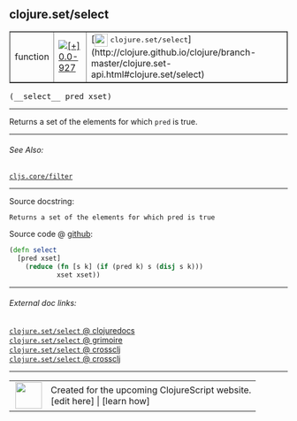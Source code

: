 ## clojure.set/select



 <table border="1">
<tr>
<td>function</td>
<td><a href="https://github.com/cljsinfo/cljs-api-docs/tree/0.0-927"><img valign="middle" alt="[+] 0.0-927" title="Added in 0.0-927" src="https://img.shields.io/badge/+-0.0--927-lightgrey.svg"></a> </td>
<td>
[<img height="24px" valign="middle" src="http://i.imgur.com/1GjPKvB.png"> <samp>clojure.set/select</samp>](http://clojure.github.io/clojure/branch-master/clojure.set-api.html#clojure.set/select)
</td>
</tr>
</table>


 <samp>
(__select__ pred xset)<br>
</samp>

---

Returns a set of the elements for which `pred` is true.

---


###### See Also:

[`cljs.core/filter`](cljs.core_filter.md)<br>

---


Source docstring:

```
Returns a set of the elements for which pred is true
```


Source code @ [github](https://github.com/clojure/clojurescript/blob/r2740/src/cljs/clojure/set.cljs#L61-L65):

```clj
(defn select
  [pred xset]
    (reduce (fn [s k] (if (pred k) s (disj s k)))
            xset xset))
```

<!--
Repo - tag - source tree - lines:

 <pre>
clojurescript @ r2740
└── src
    └── cljs
        └── clojure
            └── <ins>[set.cljs:61-65](https://github.com/clojure/clojurescript/blob/r2740/src/cljs/clojure/set.cljs#L61-L65)</ins>
</pre>

-->

---



###### External doc links:

[`clojure.set/select` @ clojuredocs](http://clojuredocs.org/clojure.set/select)<br>
[`clojure.set/select` @ grimoire](http://conj.io/store/v1/org.clojure/clojure/1.7.0-beta3/clj/clojure.set/select/)<br>
[`clojure.set/select` @ crossclj](http://crossclj.info/fun/clojure.set/select.html)<br>
[`clojure.set/select` @ crossclj](http://crossclj.info/fun/clojure.set.cljs/select.html)<br>

---

 <table>
<tr><td>
<img valign="middle" align="right" width="48px" src="http://i.imgur.com/Hi20huC.png">
</td><td>
Created for the upcoming ClojureScript website.<br>
[edit here] | [learn how]
</td></tr></table>

[edit here]:https://github.com/cljsinfo/cljs-api-docs/blob/master/cljsdoc/clojure.set_select.cljsdoc
[learn how]:https://github.com/cljsinfo/cljs-api-docs/wiki/cljsdoc-files

<!--

This information was too distracting to show to readers, but I'll leave it
commented here since it is helpful to:

- pretty-print the data used to generate this document
- and show how to retrieve that data



The API data for this symbol:

```clj
{:description "Returns a set of the elements for which `pred` is true.",
 :ns "clojure.set",
 :name "select",
 :signature ["[pred xset]"],
 :history [["+" "0.0-927"]],
 :type "function",
 :related ["cljs.core/filter"],
 :full-name-encode "clojure.set_select",
 :source {:code "(defn select\n  [pred xset]\n    (reduce (fn [s k] (if (pred k) s (disj s k)))\n            xset xset))",
          :title "Source code",
          :repo "clojurescript",
          :tag "r2740",
          :filename "src/cljs/clojure/set.cljs",
          :lines [61 65]},
 :full-name "clojure.set/select",
 :clj-symbol "clojure.set/select",
 :docstring "Returns a set of the elements for which pred is true"}

```

Retrieve the API data for this symbol:

```clj
;; from Clojure REPL
(require '[clojure.edn :as edn])
(-> (slurp "https://raw.githubusercontent.com/cljsinfo/cljs-api-docs/catalog/cljs-api.edn")
    (edn/read-string)
    (get-in [:symbols "clojure.set/select"]))
```

-->
